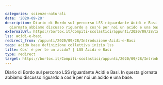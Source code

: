 ```yaml
---

categories: scienze-naturali
date: '2020-09-28'
description: Diario di Bordo sul percorso LSS riguardante Acidi e Basi. In questa
  giornata abbiamo discusso riguardo a cos'è per noi un acido e una base.
externalUrl: https://bortox.it/Compiti-scolastici/appunti/2020/09/28/Introduzione-Acidi-e-Basi.html
lss: acidi-e-basi
redirect_from: /appunti/2020/09/28/Introduzione-Acidi-e-Basi
tags: acido base definizione collettiva inizio lss
title: Cos' è per te un acido? | LSS Acidi e Basi
type: redirect
target: https://bortox.it/Compiti-scolastici/appunti/2020/09/28/Introduzione-Acidi-e-Basi.html
---
```

Diario di Bordo sul percorso LSS riguardante Acidi e Basi. In questa giornata abbiamo discusso riguardo a cos'è per noi un acido e una base.